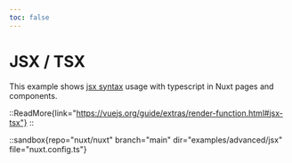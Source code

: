 ```yaml
---
toc: false
---
```


# JSX / TSX

This example shows [jsx syntax](https://vuejs.org/guide/extras/render-function.html#jsx-tsx) usage with typescript in Nuxt pages and components.

::ReadMore{link="https://vuejs.org/guide/extras/render-function.html#jsx-tsx"}
::

::sandbox{repo="nuxt/nuxt" branch="main" dir="examples/advanced/jsx" file="nuxt.config.ts"}
